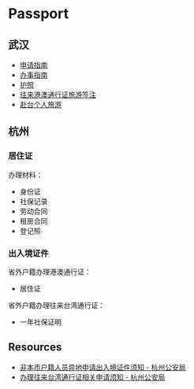 # Passport


## 武汉

- [申请指南](http://www.whcrj.gov.cn/article.asp?id=730) 
- [办事指南](http://bsznquery.do) 
- [护照](http://bsznquery.do) 
- [往来港澳通行证旅游签注](http://bsznquery.do) 
- [赴台个人旅游](http://bsznquery.do) 


## 杭州

### 居住证

办理材料：

- 身份证
- 社保记录
- 劳动合同
- 租房合同
- 登记照

### 出入境证件

省外户籍办理港澳通行证：

- 居住证

省外户籍办理往来台湾通行证：

- 一年社保证明


## Resources

- [非本市户籍人员异地申请出入境证件须知 - 杭州公安局](http://www.hzpolice.gov.cn/Html/201508/19/2d9b11a3-7bd4-4a01-9b35-2910f1af5377.html)
- [办理往来台湾通行证相关申请须知 - 杭州公安局](http://www.hzpolice.gov.cn/Html/201508/19/9aafd562-f5fd-4adf-a8b8-7c26161ece8f.html)
